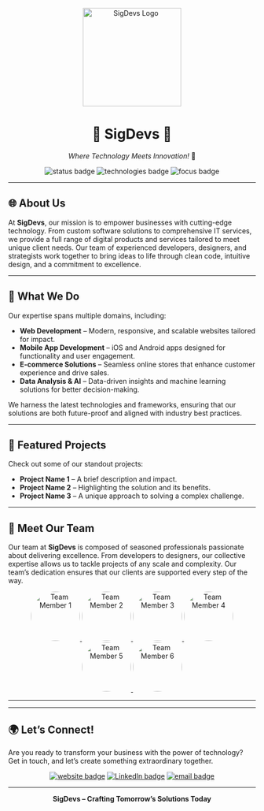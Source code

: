 <p align="center">
  <img src="https://path-to-your-logo.com/sigdevs-logo.png" alt="SigDevs Logo" width="200" height="200">
</p>

<h1 align="center">🌟 SigDevs 🌟</h1>

<p align="center">
  <i>Where Technology Meets Innovation!</i> 🚀
</p>

<p align="center">
  <img src="https://img.shields.io/badge/Status-Active-brightgreen?style=for-the-badge" alt="status badge">
  <img src="https://img.shields.io/badge/Technologies-Cutting%20Edge-blue?style=for-the-badge" alt="technologies badge">
  <img src="https://img.shields.io/badge/Focus-Innovation-orange?style=for-the-badge" alt="focus badge">
</p>

---

## 🌐 About Us

At **SigDevs**, our mission is to empower businesses with cutting-edge technology. From custom software solutions to comprehensive IT services, we provide a full range of digital products and services tailored to meet unique client needs. Our team of experienced developers, designers, and strategists work together to bring ideas to life through clean code, intuitive design, and a commitment to excellence.

---

## 💼 What We Do

Our expertise spans multiple domains, including:

- **Web Development** – Modern, responsive, and scalable websites tailored for impact.
- **Mobile App Development** – iOS and Android apps designed for functionality and user engagement.
- **E-commerce Solutions** – Seamless online stores that enhance customer experience and drive sales.
- **Data Analysis & AI** – Data-driven insights and machine learning solutions for better decision-making.

We harness the latest technologies and frameworks, ensuring that our solutions are both future-proof and aligned with industry best practices.

---

## 🚀 Featured Projects

Check out some of our standout projects:

- **Project Name 1** – A brief description and impact.
- **Project Name 2** – Highlighting the solution and its benefits.
- **Project Name 3** – A unique approach to solving a complex challenge.

---

## 👥 Meet Our Team

Our team at **SigDevs** is composed of seasoned professionals passionate about delivering excellence. From developers to designers, our collective expertise allows us to tackle projects of any scale and complexity. Our team’s dedication ensures that our clients are supported every step of the way.

<p align="center">
  <a href="https://github.com/Obaidsajjjad">
    <img src="https://github.com/Obaidsajjad.png" width="100" height="100" alt="Team Member 1" style="border-radius: 50%;">
  </a>
  <a href="https://github.com/PERPLEX">
    <img src="https://github.com/PERPLEX.png" width="100" height="100" alt="Team Member 2" style="border-radius: 50%;">
  </a>
  <a href="https://github.com/username3">
    <img src="https://github.com/username3.png" width="100" height="100" alt="Team Member 3" style="border-radius: 50%;">
  </a>
  <a href="https://github.com/username4">
    <img src="https://github.com/username4.png" width="100" height="100" alt="Team Member 4" style="border-radius: 50%;">
  </a>
  <a href="https://github.com/username5">
    <img src="https://github.com/username5.png" width="100" height="100" alt="Team Member 5" style="border-radius: 50%;">
  </a>
  <a href="https://github.com/username6">
    <img src="https://github.com/username6.png" width="100" height="100" alt="Team Member 6" style="border-radius: 50%;">
  </a>
</p>

---



---

## 🌍 Let’s Connect!

Are you ready to transform your business with the power of technology? Get in touch, and let’s create something extraordinary together.

<p align="center">
  <a href="https://yourwebsite.com"><img src="https://img.shields.io/badge/Website-SigDevs.com-blue?style=for-the-badge&logo=google-chrome" alt="website badge"></a>
  <a href="https://www.linkedin.com/company/sigdevs"><img src="https://img.shields.io/badge/LinkedIn-Connect-blue?style=for-the-badge&logo=linkedin" alt="LinkedIn badge"></a>
  <a href="mailto:contact@sigdevs.com"><img src="https://img.shields.io/badge/Email-contact@sigdevs.com-blue?style=for-the-badge&logo=gmail" alt="email badge"></a>
</p>

---

<p align="center">
  <b>SigDevs – Crafting Tomorrow’s Solutions Today</b>
</p>
